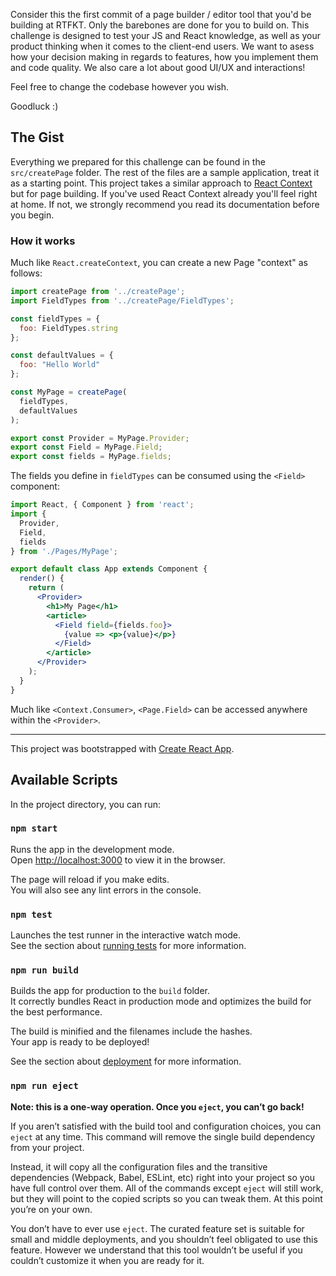 Consider this the first commit of a page builder / editor tool that you'd be building at RTFKT. Only the barebones are done for you to build on. This challenge is designed to test your JS and React knowledge, as well as your product thinking when it comes to the client-end users. We want to asess how your decision making in regards to features, how you implement them and code quality. We also care a lot about good UI/UX and interactions!

Feel free to change the codebase however you wish.

Goodluck :)

## The Gist

Everything we prepared for this challenge can be found in the `src/createPage` folder. The rest of the files are a sample application, treat it as a starting point.  This project takes a similar approach to [React Context](https://reactjs.org/docs/context.html) but for page building. If you've used React Context already you'll feel right at home. If not, we strongly recommend you read its documentation before you begin.

### How it works

Much like `React.createContext`, you can create a new Page "context" as follows:

```jsx
import createPage from '../createPage';
import FieldTypes from '../createPage/FieldTypes';

const fieldTypes = {
  foo: FieldTypes.string
};

const defaultValues = {
  foo: "Hello World"
};

const MyPage = createPage(
  fieldTypes,
  defaultValues
);

export const Provider = MyPage.Provider;
export const Field = MyPage.Field;
export const fields = MyPage.fields;
```

The fields you define in `fieldTypes` can be consumed using the `<Field>` component:

```jsx
import React, { Component } from 'react';
import {
  Provider,
  Field,
  fields
} from './Pages/MyPage';

export default class App extends Component {
  render() {
    return (
      <Provider>
        <h1>My Page</h1>
        <article>
          <Field field={fields.foo}>
            {value => <p>{value}</p>}
          </Field>
        </article>
      </Provider>
    );
  }
}

```

Much like `<Context.Consumer>`, `<Page.Field>` can be accessed anywhere within the `<Provider>`.

---

This project was bootstrapped with [Create React App](https://github.com/facebook/create-react-app).

## Available Scripts

In the project directory, you can run:

### `npm start`

Runs the app in the development mode.<br>
Open [http://localhost:3000](http://localhost:3000) to view it in the browser.

The page will reload if you make edits.<br>
You will also see any lint errors in the console.

### `npm test`

Launches the test runner in the interactive watch mode.<br>
See the section about [running tests](https://facebook.github.io/create-react-app/docs/running-tests) for more information.

### `npm run build`

Builds the app for production to the `build` folder.<br>
It correctly bundles React in production mode and optimizes the build for the best performance.

The build is minified and the filenames include the hashes.<br>
Your app is ready to be deployed!

See the section about [deployment](https://facebook.github.io/create-react-app/docs/deployment) for more information.

### `npm run eject`

**Note: this is a one-way operation. Once you `eject`, you can’t go back!**

If you aren’t satisfied with the build tool and configuration choices, you can `eject` at any time. This command will remove the single build dependency from your project.

Instead, it will copy all the configuration files and the transitive dependencies (Webpack, Babel, ESLint, etc) right into your project so you have full control over them. All of the commands except `eject` will still work, but they will point to the copied scripts so you can tweak them. At this point you’re on your own.

You don’t have to ever use `eject`. The curated feature set is suitable for small and middle deployments, and you shouldn’t feel obligated to use this feature. However we understand that this tool wouldn’t be useful if you couldn’t customize it when you are ready for it.
